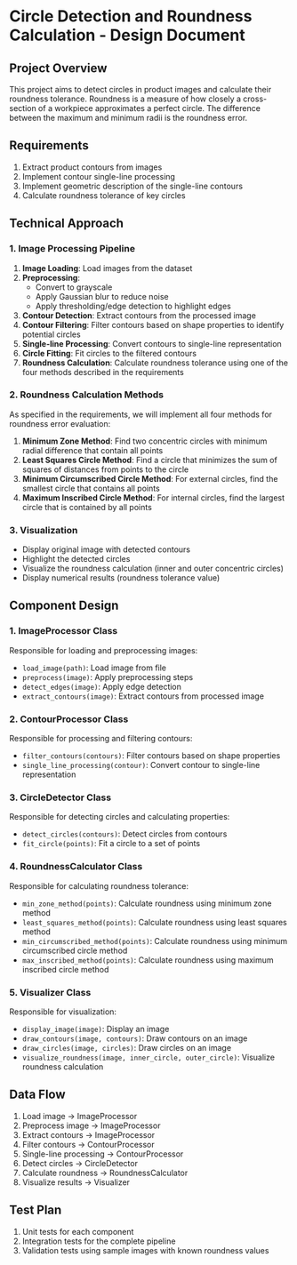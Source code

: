 # Circle Detection and Roundness Calculation - Design Document

## Project Overview
This project aims to detect circles in product images and calculate their roundness tolerance. Roundness is a measure of how closely a cross-section of a workpiece approximates a perfect circle. The difference between the maximum and minimum radii is the roundness error.

## Requirements
1. Extract product contours from images
2. Implement contour single-line processing
3. Implement geometric description of the single-line contours
4. Calculate roundness tolerance of key circles

## Technical Approach

### 1. Image Processing Pipeline
1. **Image Loading**: Load images from the dataset
2. **Preprocessing**: 
   - Convert to grayscale
   - Apply Gaussian blur to reduce noise
   - Apply thresholding/edge detection to highlight edges
3. **Contour Detection**: Extract contours from the processed image
4. **Contour Filtering**: Filter contours based on shape properties to identify potential circles
5. **Single-line Processing**: Convert contours to single-line representation
6. **Circle Fitting**: Fit circles to the filtered contours
7. **Roundness Calculation**: Calculate roundness tolerance using one of the four methods described in the requirements

### 2. Roundness Calculation Methods
As specified in the requirements, we will implement all four methods for roundness error evaluation:
1. **Minimum Zone Method**: Find two concentric circles with minimum radial difference that contain all points
2. **Least Squares Circle Method**: Find a circle that minimizes the sum of squares of distances from points to the circle
3. **Minimum Circumscribed Circle Method**: For external circles, find the smallest circle that contains all points
4. **Maximum Inscribed Circle Method**: For internal circles, find the largest circle that is contained by all points

### 3. Visualization
- Display original image with detected contours
- Highlight the detected circles
- Visualize the roundness calculation (inner and outer concentric circles)
- Display numerical results (roundness tolerance value)

## Component Design

### 1. ImageProcessor Class
Responsible for loading and preprocessing images:
- `load_image(path)`: Load image from file
- `preprocess(image)`: Apply preprocessing steps
- `detect_edges(image)`: Apply edge detection
- `extract_contours(image)`: Extract contours from processed image

### 2. ContourProcessor Class
Responsible for processing and filtering contours:
- `filter_contours(contours)`: Filter contours based on shape properties
- `single_line_processing(contour)`: Convert contour to single-line representation

### 3. CircleDetector Class
Responsible for detecting circles and calculating properties:
- `detect_circles(contours)`: Detect circles from contours
- `fit_circle(points)`: Fit a circle to a set of points

### 4. RoundnessCalculator Class
Responsible for calculating roundness tolerance:
- `min_zone_method(points)`: Calculate roundness using minimum zone method
- `least_squares_method(points)`: Calculate roundness using least squares method
- `min_circumscribed_method(points)`: Calculate roundness using minimum circumscribed circle method
- `max_inscribed_method(points)`: Calculate roundness using maximum inscribed circle method

### 5. Visualizer Class
Responsible for visualization:
- `display_image(image)`: Display an image
- `draw_contours(image, contours)`: Draw contours on an image
- `draw_circles(image, circles)`: Draw circles on an image
- `visualize_roundness(image, inner_circle, outer_circle)`: Visualize roundness calculation

## Data Flow
1. Load image → ImageProcessor
2. Preprocess image → ImageProcessor
3. Extract contours → ImageProcessor
4. Filter contours → ContourProcessor
5. Single-line processing → ContourProcessor
6. Detect circles → CircleDetector
7. Calculate roundness → RoundnessCalculator
8. Visualize results → Visualizer

## Test Plan
1. Unit tests for each component
2. Integration tests for the complete pipeline
3. Validation tests using sample images with known roundness values
